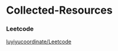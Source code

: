 # Collected-Resources



### Leetcode
[luyiyucoordinate/Leetcode](https://github.com/luliyucoordinate/Leetcode)
